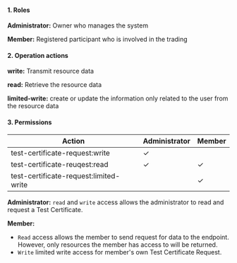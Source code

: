 #### 1. Roles

**Administrator:** Owner who manages the system

**Member:** Registered participant who is involved in the trading

#### 2. Operation actions

**write:** Transmit resource data

**read:** Retrieve the resource data

**limited-write:** create or update the information only related to the user from the resource data

#### 3. Permissions


|      Action                      | Administrator       | Member            |
|----------------------------------|---------------------|-------------------|
| test-certificate-request:write  | ✓                   |                 |
| test-certificate-reuqest:read   | ✓                   | ✓                |
| test-certificate-request:limited-write  |                    | ✓                |

**Administrator:** `read` and `write` access allows the administrator to read and request a Test Certificate.

**Member:** 
- `Read` access allows the member to send request for data to the endpoint. However, only resources the member has access to will be returned. 
- `Write` limited write access for member's own Test Certificate Request.